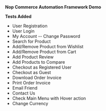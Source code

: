 **Nop Commerce Automation Framework Demo**

**Tests Added**
- User Registration
- User Login
- My Account -- Change Password
- Search for Product
- Add/Remove Product from Wishlist
- Add/Remove Product from Cart
- Add Product Review
- Add Products to Compare
- Checkout as Registered User
- Checkout as Guest
- Download Order Invoice
- Print Order Invoice
- Email Friend
- Contact Us
- Check Main Menu with Hover action
- Change Currency